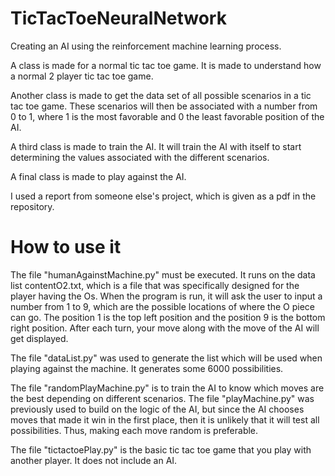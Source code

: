 # TicTacToeNeuralNetwork

Creating an AI using the reinforcement machine learning process. 

A class is made for a normal tic tac toe game. It is made to understand how a normal 2 player tic tac toe game.

Another class is made to get the data set of all possible scenarios in a tic tac toe game. These scenarios will then be associated with a number from 0 to 1, where 1 is the most favorable and 0 the least favorable position of the AI. 

A third class is made to train the AI. It will train the AI with itself to start determining the values associated with the different scenarios.

A final class is made to play against the AI.

I used a report from someone else's project, which is given as a pdf in the repository.

# How to use it

The file "humanAgainstMachine.py" must be executed. It runs on the data list contentO2.txt, which is a file that was specifically 
designed for the player having the Os. When the program is run, it will ask the user to input a number from 1 to 9, which are the
possible locations of where the O piece can go. The position 1 is the top left position and the position 9 is the bottom right position. After each turn, your move along with the move of the AI will get displayed.

The file "dataList.py" was used to generate the list which will be used when playing against the machine. It generates some
6000 possibilities.

The file "randomPlayMachine.py" is to train the AI to know which moves are the best depending on different scenarios. The file "playMachine.py" was previously used to build on the logic of the AI, but since the AI chooses moves that made it win in the first place, then it is unlikely that it will test all possibilities. Thus, making each move random is preferable.

The file "tictactoePlay.py" is the basic tic tac toe game that you play with another player. It does not include an AI.
